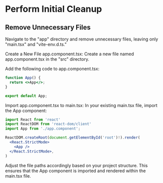 # Perform Initial Cleanup

## Remove Unnecessary Files

Navigate to the "app" directory and remove unnecessary files, leaving only "main.tsx" and "vite-env.d.ts."

Create a New File app.component.tsx:
Create a new file named app.component.tsx in the "src" directory.

Add the following code to app.component.tsx:

```jsx
function App() {
  return <>App</>;
}

export default App;
```

Import app.component.tsx to main.tsx:
In your existing main.tsx file, import the App component:

```jsx
import React from 'react'
import ReactDOM from 'react-dom/client'
import App from './app.component';

ReactDOM.createRoot(document.getElementById('root')!).render(
  <React.StrictMode>
    <App />
  </React.StrictMode>,
)
```

Adjust the file paths accordingly based on your project structure. This ensures that the App component is imported and rendered within the main.tsx file.

